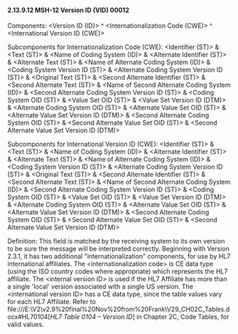 #### 2.13.9.12 MSH-12 Version ID (VID) 00012

Components: &lt;Version ID (ID)> ^ &lt;Internationalization Code (CWE)> ^ &lt;International Version ID (CWE)>

Subcomponents for Internationalization Code (CWE): &lt;Identifier (ST)> & &lt;Text (ST)> & &lt;Name of Coding System (ID)> & &lt;Alternate Identifier (ST)> & &lt;Alternate Text (ST)> & &lt;Name of Alternate Coding System (ID)> & &lt;Coding System Version ID (ST)> & &lt;Alternate Coding System Version ID (ST)> & &lt;Original Text (ST)> & &lt;Second Alternate Identifier (ST)> & &lt;Second Alternate Text (ST)> & &lt;Name of Second Alternate Coding System (ID)> & &lt;Second Alternate Coding System Version ID (ST)> & &lt;Coding System OID (ST)> & &lt;Value Set OID (ST)> & &lt;Value Set Version ID (DTM)> & &lt;Alternate Coding System OID (ST)> & &lt;Alternate Value Set OID (ST)> & &lt;Alternate Value Set Version ID (DTM)> & &lt;Second Alternate Coding System OID (ST)> & &lt;Second Alternate Value Set OID (ST)> & &lt;Second Alternate Value Set Version ID (DTM)>

Subcomponents for International Version ID (CWE): &lt;Identifier (ST)> & &lt;Text (ST)> & &lt;Name of Coding System (ID)> & &lt;Alternate Identifier (ST)> & &lt;Alternate Text (ST)> & &lt;Name of Alternate Coding System (ID)> & &lt;Coding System Version ID (ST)> & &lt;Alternate Coding System Version ID (ST)> & &lt;Original Text (ST)> & &lt;Second Alternate Identifier (ST)> & &lt;Second Alternate Text (ST)> & &lt;Name of Second Alternate Coding System (ID)> & &lt;Second Alternate Coding System Version ID (ST)> & &lt;Coding System OID (ST)> & &lt;Value Set OID (ST)> & &lt;Value Set Version ID (DTM)> & &lt;Alternate Coding System OID (ST)> & &lt;Alternate Value Set OID (ST)> & &lt;Alternate Value Set Version ID (DTM)> & &lt;Second Alternate Coding System OID (ST)> & &lt;Second Alternate Value Set OID (ST)> & &lt;Second Alternate Value Set Version ID (DTM)>

Definition: This field is matched by the receiving system to its own version to be sure the message will be interpreted correctly. Beginning with Version 2.3.1, it has two additional "internationalization" components, for use by HL7 international affiliates. The &lt;internationalization code> is CE data type (using the ISO country codes where appropriate) which represents the HL7 affiliate. The &lt;internal version ID> is used if the HL7 Affiliate has more than a single 'local' version associated with a single US version. The &lt;international version ID> has a CE data type, since the table values vary for each HL7 Affiliate. Refer to file:///E:\V2\v2.9%20final%20Nov%20from%20Frank\V29_CH02C_Tables.docx#HL70104[_HL7 Table 0104 – Version ID_] in Chapter 2C, Code Tables, for valid values.
